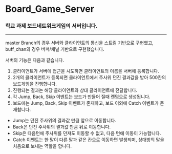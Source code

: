 # Board_Game_Server
### 학교 과제 보드네트워크게임의 서버입니다.
_____________________________________

master Branch의 경우 서버와 클라이언트의 통신을 스트림 기반으로 구현했고, buff_chan의 경우 버퍼/채널 기반으로 구현했습니다.

서버의 기능은 다음과 같습니다.
1. 클라이언트가 서버에 접근을 시도하면 클라이언트의 이름을 서버에 등록합니다.
2. 2개의 클라이언트가 등록되면 클라이언트에서 주사위 던진 결과값을 받아 500칸의 보드게임을 진행합니다.
3. 진행되는 결과는 해당 클라이언트와 상대 클라이언트에 전달합니다.
4. 각 Jump, Back, Skip 이벤트는 보드가 만들어 질때 랜덤으로 생성됩니다.
5. 보드에는 Jump, Back, Skip 이벤트가 존재하고, 보드 이외에 Catch 이벤트가 존재합니다.
- Jump는 던진 주사위의 결과값 만큼 앞으로 이동합니다.
- Back은 던진 주사위의 결과값 만큼 뒤로 이동합니다.
- Skip은 다음턴에 주사위를 던져도 이동할 수 없고, 다음 턴에 이동이 가능합니다.
- Catch 이벤트는 한 말이 다른 말과 같은 칸으로 이동하면 발생되며, 상대방의 말을 처음으로 보내는 역할을 합니다.
